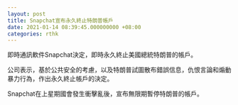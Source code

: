 ```yaml
---
layout: post
title: Snapchat宣布永久終止特朗普帳戶
date: 2021-01-14 08:39:45.000000000 +08:00
categories: rthk
---
```


即時通訊軟件Snapchat決定，即時永久終止美國總統特朗普的帳戶。

公司表示，基於公共安全的考慮，以及特朗普試圖散布錯誤信息，仇恨言論和煽動暴力行為，作出永久終止帳戶的決定。

Snapchat在上星期國會發生衝擊亂後，宣布無限期暫停特朗普的帳戶。
